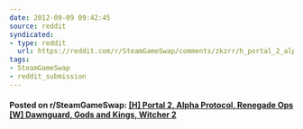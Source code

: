 ```yaml
---
date: 2012-09-09 09:42:45
source: reddit
syndicated:
- type: reddit
  url: https://reddit.com/r/SteamGameSwap/comments/zkzrr/h_portal_2_alpha_protocol_renegade_ops_w/
tags:
- SteamGameSwap
- reddit_submission
---
```


#### Posted on r/SteamGameSwap: [[H] Portal 2, Alpha Protocol, Renegade Ops [W] Dawnguard, Gods and Kings, Witcher 2](https://reddit.com/r/SteamGameSwap/comments/zkzrr/h_portal_2_alpha_protocol_renegade_ops_w/)
